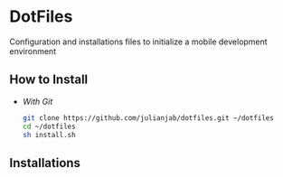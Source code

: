 # DotFiles
Configuration and installations files to initialize a mobile development environment





## How to Install

- *With Git*
    ```sh
    git clone https://github.com/julianjab/dotfiles.git ~/dotfiles
    cd ~/dotfiles
    sh install.sh
    ```

## Installations
  
  
